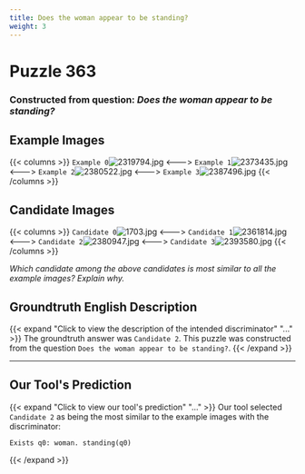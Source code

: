 ```yaml
---
title: Does the woman appear to be standing?
weight: 3
---
```


# Puzzle 363
### Constructed from question: _Does the woman appear to be standing?_


## Example Images
{{< columns >}}
`Example 0`![2319794.jpg](/gqa_images/2319794.jpg)
<--->
`Example 1`![2373435.jpg](/gqa_images/2373435.jpg)
<--->
`Example 2`![2380522.jpg](/gqa_images/2380522.jpg)
<--->
`Example 3`![2387496.jpg](/gqa_images/2387496.jpg)
{{< /columns >}}

## Candidate Images
{{< columns >}}
`Candidate 0`![1703.jpg](/gqa_images/1703.jpg)
<--->
`Candidate 1`![2361814.jpg](/gqa_images/2361814.jpg)
<--->
`Candidate 2`![2380947.jpg](/gqa_images/2380947.jpg)
<--->
`Candidate 3`![2393580.jpg](/gqa_images/2393580.jpg)
{{< /columns >}}

*Which candidate among the above candidates is most similar to all the example images? Explain why.*

## Groundtruth English Description

{{< expand "Click to view the description of the intended discriminator" "..." >}}
The groundtruth answer was `Candidate 2`. This puzzle was constructed from the question `Does the woman appear to be standing?`.
{{< /expand >}}

---

## Our Tool's Prediction

{{< expand "Click to view our tool's prediction" "..." >}}
Our tool selected `Candidate 2` as being the most similar to the example images with the discriminator:
```plaintext
Exists q0: woman. standing(q0)
```
{{< /expand >}}
